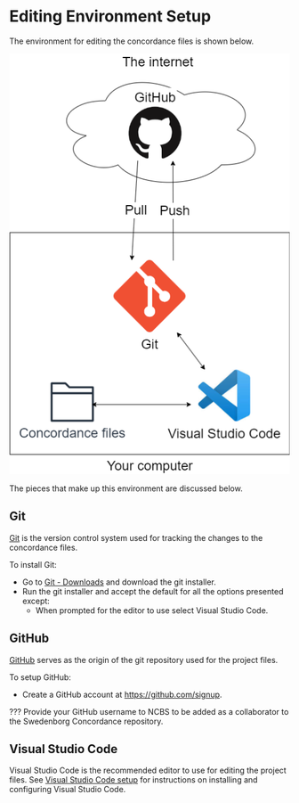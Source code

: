 # Editing Environment Setup

The environment for editing the concordance files is shown below.

![](../images/swconcord-editing.png)

The pieces that make up this environment are discussed below.

## Git

[Git](https://git-scm.org/) is the version control system used for tracking the changes to the concordance files.

To install Git:

- Go to [Git - Downloads](https://git-scm.com/downloads) and download the git installer.
- Run the git installer and accept the default for all the options presented except:
  - When prompted for the editor to use select Visual Studio Code.


## GitHub

[GitHub](https://github.com/) serves as the origin of the git repository used for the project files.

To setup GitHub:

- Create a GitHub account at https://github.com/signup.

??? Provide your GitHub username to NCBS to be added as a collaborator to the Swedenborg Concordance repository.


## Visual Studio Code

Visual Studio Code is the recommended editor to use for editing the  project files. See [Visual Studio Code setup](vscode-setup.md) for instructions on installing and configuring Visual Studio Code.
